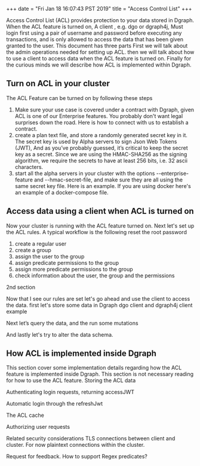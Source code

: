 +++
date = "Fri Jan 18 16:07:43 PST 2019"
title = "Access Control List"
+++

Access Control List (ACL) provides protection to your data stored in
Dgraph. When the ACL feature is turned on, A client , e.g. dgo or dgraph4j, Must login first using a
pair of username and password before executing any transactions, and is only allowed to access the
data that has been given granted to the user. This document has three parts First we will talk about
the admin operations needed for setting up ACL.  then we will talk about how to use a client to
access data when the ACL feature is turned on.  Finally for the curious minds we will describe how
ACL is implemented within Dgraph.

## Turn on ACL in your cluster
The ACL Feature can be turned on by following these steps 

1. Make sure your use case is covered under a
contract with Dgraph, given ACL is one of our Enterprise features. You probably don't want legal
surprises down the road. Here is how to connect with us to establish a contract. 
2. create a plan text
file, and store a randomly generated secret key in it. The secret key is used by Alpha servers to
sign Json Web Tokens (JWT), And as you’ve probably guessed, it’s critical to keep the secret key as
a secret.  Since we are using the HMAC-SHA256 as the signing algorithm, we require the secrets to
have at least 256 bits, i.e.  32 ascii characters.  
3. start all the alpha servers in your cluster with
the options --enterprise-feature and --hmac-secret-file, and make sure they are all using the same
secret key file. Here is an example. If you are using docker here's an example of a docker-compose
file.

## Access data using a client when ACL is turned on
Now your cluster is running with the ACL feature turned on. Next let's set up the ACL rules. A typical workflow is the following
 reset the root password

1. create a regular user
2. create a group
3. assign the user to the group
4. assign predicate permissions to the group
5. assign more predicate permissions to the group 
6. check information about the user, the group and the permissions

2nd section

Now that I see our rules are set let's go ahead and use the client to access the data.
first let's store some data in Dgraph
dgo client and dgraph4j client example

Next let’s query the data,  and the run some mutations

And lastly let's try to alter the data schema.

## How ACL is implemented inside Dgraph
This section cover some implementation details regarding how the ACL feature is implemented inside Dgraph. This section is not necessary reading for how to use  the ACL feature.
Storing the ACL data

Authenticating login requests, returning accessJWT

Automatic login through the refreshJwt

The ACL cache

Authorizing user requests

Related security considerations
TLS connections between client and cluster. For now plaintext connections within the cluster.


Request for feedback.
How to support Regex predicates?
